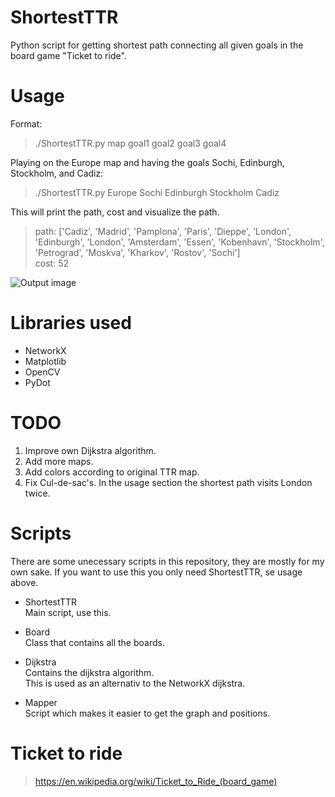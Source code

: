 # ShortestTTR
Python script for getting shortest path connecting all given goals in the board game "Ticket to ride".


# Usage
Format:
>./ShortestTTR.py map goal1 goal2 goal3 goal4

Playing on the Europe map and having the goals Sochi, Edinburgh, Stockholm, and Cadiz:
>./ShortestTTR.py Europe Sochi Edinburgh Stockholm Cadiz

This will print the path, cost and visualize the path.
> path: ['Cadiz', 'Madrid', 'Pamplona', 'Paris', 'Dieppe', 'London', 'Edinburgh', 'London', 'Amsterdam', 'Essen', 'Kobenhavn', 'Stockholm', 'Petrograd', 'Moskva', 'Kharkov', 'Rostov', 'Sochi']\
>cost: 52

![](https://i.imgur.com/ZBQotv4.gif "Output image")

# Libraries used
* NetworkX
* Matplotlib
* OpenCV
* PyDot

# TODO
1. Improve own Dijkstra algorithm.
2. Add more maps.
3. Add colors according to original TTR map.
4. Fix Cul-de-sac's. In the usage section the shortest path visits London twice.

# Scripts
There are some unecessary scripts in this repository, they are mostly for my own sake.
If you want to use this you only need ShortestTTR, se usage above.

* ShortestTTR\
    Main script, use this.

* Board\
    Class that contains all the boards.

* Dijkstra\
    Contains the dijkstra algorithm.\
    This is used as an alternativ to the NetworkX dijkstra.

* Mapper\
    Script which makes it easier to get the graph and positions.

# Ticket to ride
> https://en.wikipedia.org/wiki/Ticket_to_Ride_(board_game)
